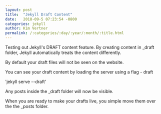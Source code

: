 ```yaml
---
layout: post
title:  "Jekyll Draft Content"
date:   2018-09-5 07:23:54 -0800
categories: jekyll
author: Kim Vertner
permalink: /:categories/:day/:year/:month/:title.html
---
```


Testing out Jekyll's DRAFT content feature.  By creating content in _draft folder, Jekyll automatically treats the content differently. 

By default your draft files will not be seen on the website.

You can see your draft content by loading the server using a flag - draft

'jekyll serve --draft'

Any posts inside the _draft folder will now be visible.

When you are ready to make your drafts live, you simple move them over the the _posts folder.

